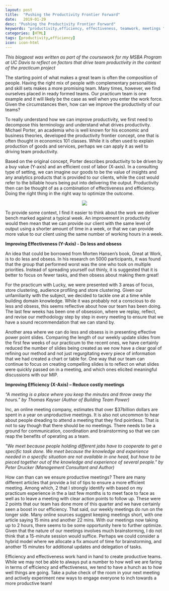 ```yaml
---
layout: post
title:  "Pushing the Productivity Frontier Forward"
date:   2019-01-29
desc: "Pushing the Productivity Frontier Forward"
keywords: "productivity,efficiency, effectiveness, teamwork, meetings "
categories: [HTML]
tags: [productivity,efficiency]
icon: icon-html
---
```

*This blogpost was written as part of the coursework for my MSBA Program at UC Davis to reflect on factors that drive team productivity in the context of the practicum project*

The starting point of what makes a great team is often the composition of people. Having the right mix of people with complementary personalities and skill sets makes a more promising team. Many times, however, we find ourselves placed in ready formed teams. Our practicum team is one example and it will likely be the case as well when you enter the work force. Given the circumstances then, how can we improve the productivity of our teams?

To really understand how we can improve productivity, we first need to decompose this terminology and understand what drives productivity. Michael Porter, an academia who is well known for his economic and business theories, developed the productivity frontier concept, one that is often thought in economics 101 classes. While it is often used to explain production of goods and services, perhaps we can apply it as well to driving team productivity.

Based on the original concept, Porter describes productivity to be driven by a buy value (Y-axis) and an efficient cost of labor (X-axis). In a consulting type of setting, we can imagine our goods to be the value of insights and any analytics products that is provided to our clients, while the cost would refer to the billable hours being put into delivering the output. Productivity then can be thought of as a combination of effectiveness and efficiency. Doing the right thing in the right way to optimize the outcome.

<p align="center">
<img src="https://1.bp.blogspot.com/-y4IdVddbDRM/XFCsUr6zDsI/AAAAAAAAAD0/OmaW6Di1sUcMZdnK1G1J18_z3S5eeWhxQCLcBGAs/s400/ppc.png">
</p>

To provide some context, I find it easier to think about the work we deliver bench marked against a typical week. An improvement in productivity would then mean that we can provide our client with the same level of output using a shorter amount of time in a week, or that we can provide more value to our client using the same number of working hours in a week.

**Improving Effectiveness (Y-Axis) - Do less and obsess**

An idea that could be borrowed from Morten Hansen’s book, Great at Work, is to do less and obsess. In his research on 5000 participants, it was found that the group that performed worst was the one who took on multiple priorities. Instead of spreading yourself out thinly, it is suggested that it is better to focus on fewer tasks, and then obsess about making them great!

For the practicum with Lucky, we were presented with 3 areas of focus, store clustering, audience profiling and store clustering. Given our unfamiliarity with the subject, we decided to tackle one at a time while building domain knowledge. While it was probably not a conscious to do less and obsess, this seems reflective about how our team has been doing. The last few weeks has been one of obsession, where we replay, reflect, and revise our methodology step by step in every meeting to ensure that we have a sound recommendation that we can stand by.

Another area where we can do less and obsess is in presenting effective power point slides. Comparing the length of our weekly update slides from the first few weeks of our practicum to the recent ones, we have certainly reduced the number of slides being created as we now have a clear goal of refining our method and not just regurgitating every piece of information that we had created a chart or table for. One way that our team can continue to focus on creating compelling slides is to reflect on what slides were quickly passed on in a meeting, and which ones elicited meaningful discussions with our MIP.

**Improving Efficiency (X-Axis) – Reduce costly meetings**

*“A meeting is a place where you keep the minutes and throw away the hours.”  by Thomas Kayser (Author of Building Team Power)*

Inc, an online meeting company, estimates that over $37billion dollars are spent in a year on unproductive meetings. It is also not uncommon to hear about people dreading to attend a meeting that they find pointless. That is not to say though that there should be no meetings. There needs to be a ground for communication, coordination and brainstorming so that we can reap the benefits of operating as a team.

*"We meet because people holding different jobs have to cooperate to get a specific task done. We meet because the knowledge and experience needed in a specific situation are not available in one head, but have to be pieced together out of the knowledge and experience of several people." by Peter Drucker (Management Consultant and Author)*

How can than can we ensure productive meetings? There are many different articles that provide a list of tips to ensure a more efficient meeting. Among which, 2 that I strongly identify with based on my practicum experience in the a last few months is to meet face to face as well as to leave a meeting with clear action points to follow up. These were 2 points that our team has done more of this quarter and we have certainly seen a boost in our efficiency. That said, our weekly meetings do run on the longer side. Many online sources suggest keeping meetings short, with one article saying 15 mins and another 22 mins. With our meetings now taking up to 2 hours, there seems to be some opportunity here to further optimize. Given that the nature of our meetings involves much brainstorming, I do not think that a 15-minute session would suffice. Perhaps we could consider a hybrid model where we allocate a fix amount of time for brainstorming, and another 15 minutes for additional updates and delegation of tasks.

Efficiency and effectiveness work hand in hand to create productive teams. While we may not be able to always put a number to how well we are faring in terms of efficiency and effectiveness, we tend to have a hunch as to how well things are going. Take a pulse check of the room in your next meeting and actively experiment new ways to engage everyone to inch towards a more productive team! 

